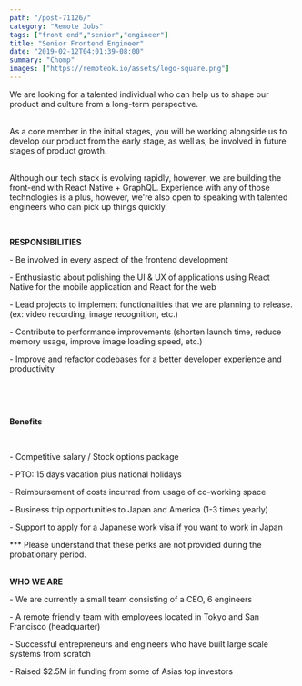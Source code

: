 ```yaml
---
path: "/post-71126/"
category: "Remote Jobs"
tags: ["front end","senior","engineer"]
title: "Senior Frontend Engineer"
date: "2019-02-12T04:01:39-08:00"
summary: "Chomp"
images: ["https://remoteok.io/assets/logo-square.png"]
---
```


<p>We are looking for a talented individual who can help us to shape our product and culture from a long-term perspective.</p><p><br>As a core member in the initial stages, you will be working alongside us to develop our product from the early stage, as well as, be involved in future stages of product growth.</p><p><br>Although our tech stack is evolving rapidly, however, we are building the front-end with React Native + GraphQL. Experience with any of those technologies is a plus, however, we're also open to speaking with talented engineers who can pick up things quickly.</p><p><br></p><p><strong>RESPONSIBILITIES</strong></p><p>- Be involved in every aspect of the frontend development</p><p>- Enthusiastic about polishing the UI &amp; UX of applications using React Native for the mobile application and React for the web</p><p>- Lead projects to implement functionalities that we are planning to release. (ex: video recording, image recognition, etc.)</p><p>- Contribute to performance improvements (shorten launch time, reduce memory usage, improve image loading speed, etc.)</p><p>- Improve and refactor codebases for a better developer experience and productivity</p><p><br></p><br><p><strong>Benefits</strong></p><br><p>- Competitive salary / Stock options package </p><p>- PTO: 15 days vacation plus national holidays  </p><p>- Reimbursement of costs incurred from usage of co-working space </p><p>- Business trip opportunities to Japan and America (1-3 times yearly)</p><p>- Support to apply for a Japanese work visa if you want to work in Japan </p><p>*** Please understand that these perks are not provided during the probationary period. </p><p><br><strong>WHO WE ARE</strong></p><p>- We are currently a small team consisting of a CEO, 6 engineers</p><p>- A remote friendly team with employees located in Tokyo and San Francisco (headquarter)</p><p>- Successful entrepreneurs and engineers who have built large scale systems from scratch</p><p>- Raised $2.5M in funding from some of Asias top investors</p>
